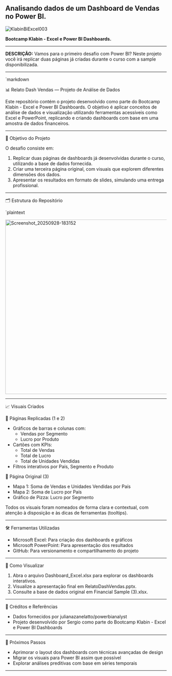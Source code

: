 ## Analisando dados de um Dashboard de Vendas no Power BI.


![KlabinBiExcel003](https://github.com/user-attachments/assets/1eb07fd3-2391-4bfd-8e56-87079be6ffaf)



**Bootcamp Klabin - Excel e Power BI Dashboards.**


---

**DESCRIÇÃO:**
Vamos para o primeiro desafio com Power BI? Neste projeto você irá replicar duas páginas já criadas durante o curso com a sample disponibilizada.

---


`markdown

📊 Relato Dash Vendas — Projeto de Análise de Dados

Este repositório contém o projeto desenvolvido como parte do Bootcamp Klabin - Excel e Power BI Dashboards. O objetivo é aplicar conceitos de análise de dados e visualização utilizando ferramentas acessíveis como Excel e PowerPoint, replicando e criando dashboards com base em uma amostra de dados financeiros.

---

🧠 Objetivo do Projeto

O desafio consiste em:

1. Replicar duas páginas de dashboards já desenvolvidas durante o curso, utilizando a base de dados fornecida.
2. Criar uma terceira página original, com visuais que explorem diferentes dimensões dos dados.
3. Apresentar os resultados em formato de slides, simulando uma entrega profissional.

---

🗂️ Estrutura do Repositório

`plaintext

<img width="872" height="543" alt="Screenshot_20250928-183152" src="https://github.com/user-attachments/assets/ea538467-5daa-4df5-9921-cead77027415" />


---

📈 Visuais Criados

🔁 Páginas Replicadas (1 e 2)
- Gráficos de barras e colunas com:
  - Vendas por Segmento
  - Lucro por Produto
- Cartões com KPIs:
  - Total de Vendas
  - Total de Lucro
  - Total de Unidades Vendidas
- Filtros interativos por País, Segmento e Produto

🧪 Página Original (3)
- Mapa 1: Soma de Vendas e Unidades Vendidas por País
- Mapa 2: Soma de Lucro por País
- Gráfico de Pizza: Lucro por Segmento

Todos os visuais foram nomeados de forma clara e contextual, com atenção à disposição e às dicas de ferramentas (tooltips).

---

🛠️ Ferramentas Utilizadas

- Microsoft Excel: Para criação dos dashboards e gráficos
- Microsoft PowerPoint: Para apresentação dos resultados
- GitHub: Para versionamento e compartilhamento do projeto

---

📌 Como Visualizar

1. Abra o arquivo Dashboard_Excel.xlsx para explorar os dashboards interativos.
2. Visualize a apresentação final em RelatoDashVendas.pptx.
3. Consulte a base de dados original em Financial Sample (3).xlsx.

---

🧾 Créditos e Referências

- Dados fornecidos por julianazanelatto/powerbianalyst
- Projeto desenvolvido por Sergio como parte do Bootcamp Klabin - Excel e Power BI Dashboards

---

🚀 Próximos Passos

- Aprimorar o layout dos dashboards com técnicas avançadas de design
- Migrar os visuais para Power BI assim que possível
- Explorar análises preditivas com base em séries temporais

---


